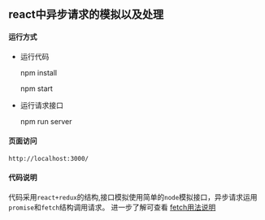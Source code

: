 ## react中异步请求的模拟以及处理

#### 运行方式

- 运行代码

    npm install

    npm start

- 运行请求接口

    npm run server

#### 页面访问

    http://localhost:3000/

#### 代码说明

代码采用`react+redux`的结构,接口模拟使用简单的`node`模拟接口，异步请求运用`promise`和`fetch`结构调用请求。
进一步了解可查看 [fetch用法说明](https://lingmissing.github.io/myBlog/2016/09/07/fech/)
